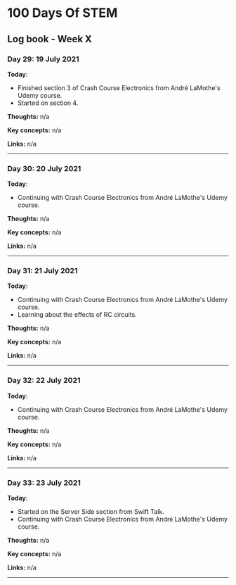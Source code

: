 # 100 Days Of STEM

## Log book - Week X

### Day 29: 19 July 2021

**Today**: 

* Finished section 3 of Crash Course Electronics from André LaMothe's Udemy course.
* Started on section 4.

**Thoughts:** n/a

**Key concepts:** n/a

**Links:** n/a

---

### Day 30: 20 July 2021

**Today**: 

* Continuing with Crash Course Electronics from André LaMothe's Udemy course.

**Thoughts:** n/a

**Key concepts:** n/a

**Links:** n/a

---

### Day 31: 21 July 2021

**Today**: 

* Continuing with Crash Course Electronics from André LaMothe's Udemy course.
* Learning about the effects of RC circuits.

**Thoughts:** n/a

**Key concepts:** n/a

**Links:** n/a

---

### Day 32: 22 July 2021

**Today**: 

* Continuing with Crash Course Electronics from André LaMothe's Udemy course.

**Thoughts:** n/a

**Key concepts:** n/a

**Links:** n/a

---

### Day 33: 23 July 2021

**Today**: 

* Started on the Server Side section from Swift Talk.
* Continuing with Crash Course Electronics from André LaMothe's Udemy course.

**Thoughts:** n/a

**Key concepts:** n/a

**Links:** n/a

---
